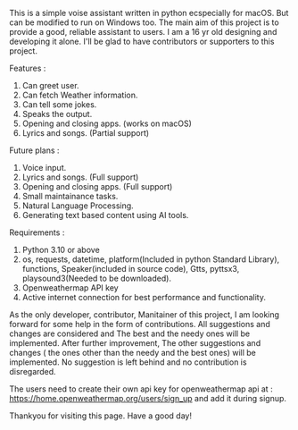 This is a simple voise assistant written in python ecspecially for macOS. But can be modified to run on Windows too. The main aim of this project is to provide a good, reliable assistant to users. I am a 16 yr old designing and developing it alone. I'll be glad to have contributors or supporters to this project.

Features :
  1. Can greet user.
  2. Can fetch Weather information.
  3. Can tell some jokes.
  4. Speaks the output.
  5. Opening and closing apps. (works on macOS)
  6. Lyrics and songs. (Partial support)

Future plans :
  1. Voice input.
  2. Lyrics and songs. (Full support)
  3. Opening and closing apps. (Full support)
  4. Small maintainance tasks.
  5. Natural Language Processing.
  6. Generating text based content using AI tools.

Requirements :
  1. Python 3.10 or above
  2. os, requests, datetime, platform(Included in python Standard Library), functions, Speaker(included in source code), Gtts, pyttsx3, playsound3(Needed to be downloaded).
  3. Openweathermap API key
  4. Active internet connection for best performance and functionality.

As the only developer, contributor, Manitainer of this project, I am looking forward for some help in the form of contributions. All suggestions and changes are considered and The best and the needy ones will be implemented. After further improvement, The other suggestions and changes ( the ones other than the needy and the best ones) will be implemented. No suggestion is left behind and no contribution is disregarded.

The users need to create their own api key for openweathermap api at : https://home.openweathermap.org/users/sign_up 
and add it during signup.

Thankyou for visiting this page.
Have a good day!
